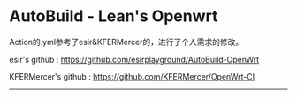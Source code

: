 # AutoBuild - Lean's Openwrt

Action的.yml参考了esir&KFERMercer的，进行了个人需求的修改。

esir's github : https://github.com/esirplayground/AutoBuild-OpenWrt

KFERMercer's github : https://github.com/KFERMercer/OpenWrt-CI

----------------------------------------------------------------------

